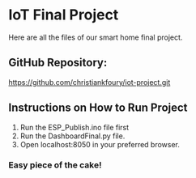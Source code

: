 # IoT Final Project
Here are all the files of our smart home final project. 

## GitHub Repository:
https://github.com/christiankfoury/iot-project.git

## Instructions on How to Run Project
1. Run the ESP_Publish.ino file first
2. Run the DashboardFinal.py file.
3. Open localhost:8050 in your preferred browser.


### Easy piece of the cake!
